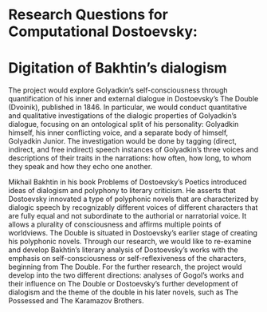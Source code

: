 # Research Questions for Computational Dostoevsky: 
# Digitation of Bakhtin’s dialogism

The project would explore Golyadkin’s self-consciousness through quantification of his inner and external dialogue in Dostoevsky’s The Double (Dvoinik), published in 1846. In particular, we would conduct quantitative and qualitative investigations of the dialogic properties of Golyadkin’s dialogue, focusing on an ontological split of his personality: Golyadkin himself, his inner conflicting voice, and a separate body of himself, Golyadkin Junior. The investigation would be done by tagging (direct, indirect, and free indirect) speech instances of Golyadkin’s three voices and descriptions of their traits in the narrations: how often, how long, to whom they speak and how they echo one another.

Mikhail Bakhtin in his book Problems of Dostoevsky’s Poetics introduced ideas of dialogism and polyphony to literary criticism. He asserts that Dostoevsky innovated a type of polyphonic novels that are characterized by dialogic speech by recognizably different voices of different characters that are fully equal and not subordinate to the authorial or narratorial voice. It allows a plurality of consciousness and affirms multiple points of worldviews. The Double is situated in Dostoevsky’s earlier stage of creating his polyphonic novels. Through our research, we would like to re-examine and develop Bakhtin’s literary analysis of Dostoevsky’s works with the emphasis on self-consciousness or self-reflexiveness of the characters, beginning from The Double. For the further research, the project would develop into the two different directions: analyses of Gogol’s works and their influence on The Double or Dostoevsky’s further development of dialogism and the theme of the double in his later novels, such as The Possessed and The Karamazov Brothers. 

